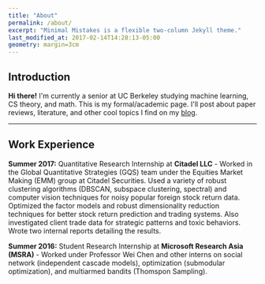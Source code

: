 ```yaml
---
title: "About"
permalink: /about/
excerpt: "Minimal Mistakes is a flexible two-column Jekyll theme."
last_modified_at: 2017-02-14T14:28:13-05:00
geometry: margin=3cm
---
```

## Introduction

**Hi there!** I'm currently a senior at UC Berkeley studying machine learning, CS theory, and math. This is my formal/academic page. I'll post about paper reviews, literature, and other cool topics I find on my [blog](https://songrizzle.wordpress.com/). 

--- 
## Work Experience

**Summer 2017:** Quantitative Research Internship at **Citadel LLC** - Worked in the Global Quantitative Strategies (GQS) team under the Equities Market Making (EMM) group at Citadel Securities. Used a variety of robust clustering algorithms (DBSCAN, subspace clustering, spectral) and computer vision techniques for noisy popular foreign stock return data. Optimized the factor models and robust dimensionality reduction techniques for better stock return prediction and trading systems. Also investigated client trade data for strategic patterns and toxic behaviors. Wrote two internal reports detailing the results. 

**Summer 2016:** Student Research Internship at **Microsoft Research Asia (MSRA)** - Worked under Professor Wei Chen and other interns on social network (independent cascade models), optimization (submodular optimization), and multiarmed bandits (Thomspon Sampling).


